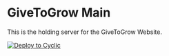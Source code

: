 # GiveToGrow Main

This is the holding server for the GiveToGrow Website.

[![Deploy to Cyclic](https://deploy.cyclic.app/button.svg)](https://deploy.cyclic.app/)

